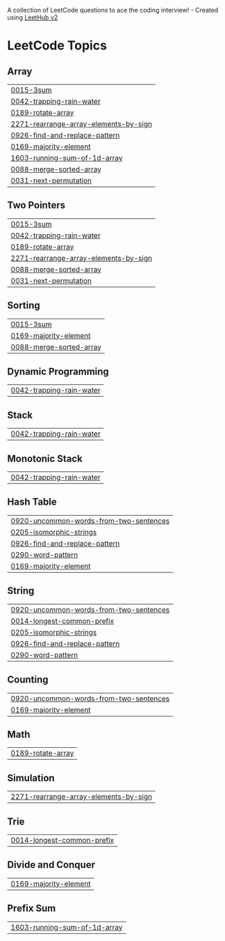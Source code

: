 A collection of LeetCode questions to ace the coding interview! - Created using [LeetHub v2](https://github.com/arunbhardwaj/LeetHub-2.0)
<!---LeetCode Topics Start-->
# LeetCode Topics
## Array
|  |
| ------- |
| [0015-3sum](https://github.com/2-0aadarsh/leetcode/tree/master/0015-3sum) |
| [0042-trapping-rain-water](https://github.com/2-0aadarsh/leetcode/tree/master/0042-trapping-rain-water) |
| [0189-rotate-array](https://github.com/2-0aadarsh/leetcode/tree/master/0189-rotate-array) |
| [2271-rearrange-array-elements-by-sign](https://github.com/2-0aadarsh/leetcode/tree/master/2271-rearrange-array-elements-by-sign) |
| [0926-find-and-replace-pattern](https://github.com/2-0aadarsh/leetcode/tree/master/0926-find-and-replace-pattern) |
| [0169-majority-element](https://github.com/2-0aadarsh/leetcode/tree/master/0169-majority-element) |
| [1603-running-sum-of-1d-array](https://github.com/2-0aadarsh/leetcode/tree/master/1603-running-sum-of-1d-array) |
| [0088-merge-sorted-array](https://github.com/2-0aadarsh/leetcode/tree/master/0088-merge-sorted-array) |
| [0031-next-permutation](https://github.com/2-0aadarsh/leetcode/tree/master/0031-next-permutation) |
## Two Pointers
|  |
| ------- |
| [0015-3sum](https://github.com/2-0aadarsh/leetcode/tree/master/0015-3sum) |
| [0042-trapping-rain-water](https://github.com/2-0aadarsh/leetcode/tree/master/0042-trapping-rain-water) |
| [0189-rotate-array](https://github.com/2-0aadarsh/leetcode/tree/master/0189-rotate-array) |
| [2271-rearrange-array-elements-by-sign](https://github.com/2-0aadarsh/leetcode/tree/master/2271-rearrange-array-elements-by-sign) |
| [0088-merge-sorted-array](https://github.com/2-0aadarsh/leetcode/tree/master/0088-merge-sorted-array) |
| [0031-next-permutation](https://github.com/2-0aadarsh/leetcode/tree/master/0031-next-permutation) |
## Sorting
|  |
| ------- |
| [0015-3sum](https://github.com/2-0aadarsh/leetcode/tree/master/0015-3sum) |
| [0169-majority-element](https://github.com/2-0aadarsh/leetcode/tree/master/0169-majority-element) |
| [0088-merge-sorted-array](https://github.com/2-0aadarsh/leetcode/tree/master/0088-merge-sorted-array) |
## Dynamic Programming
|  |
| ------- |
| [0042-trapping-rain-water](https://github.com/2-0aadarsh/leetcode/tree/master/0042-trapping-rain-water) |
## Stack
|  |
| ------- |
| [0042-trapping-rain-water](https://github.com/2-0aadarsh/leetcode/tree/master/0042-trapping-rain-water) |
## Monotonic Stack
|  |
| ------- |
| [0042-trapping-rain-water](https://github.com/2-0aadarsh/leetcode/tree/master/0042-trapping-rain-water) |
## Hash Table
|  |
| ------- |
| [0920-uncommon-words-from-two-sentences](https://github.com/2-0aadarsh/leetcode/tree/master/0920-uncommon-words-from-two-sentences) |
| [0205-isomorphic-strings](https://github.com/2-0aadarsh/leetcode/tree/master/0205-isomorphic-strings) |
| [0926-find-and-replace-pattern](https://github.com/2-0aadarsh/leetcode/tree/master/0926-find-and-replace-pattern) |
| [0290-word-pattern](https://github.com/2-0aadarsh/leetcode/tree/master/0290-word-pattern) |
| [0169-majority-element](https://github.com/2-0aadarsh/leetcode/tree/master/0169-majority-element) |
## String
|  |
| ------- |
| [0920-uncommon-words-from-two-sentences](https://github.com/2-0aadarsh/leetcode/tree/master/0920-uncommon-words-from-two-sentences) |
| [0014-longest-common-prefix](https://github.com/2-0aadarsh/leetcode/tree/master/0014-longest-common-prefix) |
| [0205-isomorphic-strings](https://github.com/2-0aadarsh/leetcode/tree/master/0205-isomorphic-strings) |
| [0926-find-and-replace-pattern](https://github.com/2-0aadarsh/leetcode/tree/master/0926-find-and-replace-pattern) |
| [0290-word-pattern](https://github.com/2-0aadarsh/leetcode/tree/master/0290-word-pattern) |
## Counting
|  |
| ------- |
| [0920-uncommon-words-from-two-sentences](https://github.com/2-0aadarsh/leetcode/tree/master/0920-uncommon-words-from-two-sentences) |
| [0169-majority-element](https://github.com/2-0aadarsh/leetcode/tree/master/0169-majority-element) |
## Math
|  |
| ------- |
| [0189-rotate-array](https://github.com/2-0aadarsh/leetcode/tree/master/0189-rotate-array) |
## Simulation
|  |
| ------- |
| [2271-rearrange-array-elements-by-sign](https://github.com/2-0aadarsh/leetcode/tree/master/2271-rearrange-array-elements-by-sign) |
## Trie
|  |
| ------- |
| [0014-longest-common-prefix](https://github.com/2-0aadarsh/leetcode/tree/master/0014-longest-common-prefix) |
## Divide and Conquer
|  |
| ------- |
| [0169-majority-element](https://github.com/2-0aadarsh/leetcode/tree/master/0169-majority-element) |
## Prefix Sum
|  |
| ------- |
| [1603-running-sum-of-1d-array](https://github.com/2-0aadarsh/leetcode/tree/master/1603-running-sum-of-1d-array) |
<!---LeetCode Topics End-->